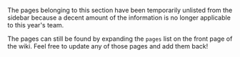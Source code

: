 The pages belonging to this section have been temporarily unlisted from the sidebar because a decent amount of the information is no longer applicable to this year's team. 

The pages can still be found by expanding the `pages` list on the front page of the wiki. Feel free to update any of those pages and add them back!